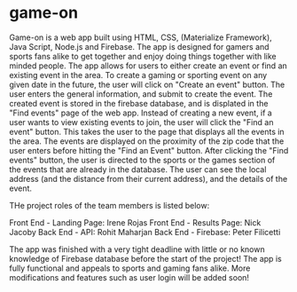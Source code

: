 # game-on

Game-on  is a web app built using HTML, CSS, (Materialize Framework), Java Script, Node.js and Firebase.  The app is designed for gamers and sports fans alike to get together and enjoy doing things together with like minded people.  The app allows for users to either create an event or find an existing event in the area.  To create a gaming or sporting event on any given date in the future, the user will click on "Create an event" button.  The user enters the general information, and submit to create the event. The created event is stored in the firebase database, and is displated in the "Find events" page of the web app.  Instead of creating a new event, if a user wants to view existing events to join, the user will click the "Find an event" button.  This takes the user to the page that displays all the events in the area.  The events are displayed on the proximity of the zip code that the user enters before hitting the "Find an Event" button.  After clicking the "Find events" button, the user is directed to the sports or the games section of the events that are already in the database.  The user can see the local address (and the distance from their current address), and the details of the event.  

THe project roles of the team members is listed below:

Front End - Landing Page: Irene Rojas
Front End - Results Page: Nick Jacoby
Back End - API: Rohit Maharjan
Back End - Firebase: Peter Filicetti 

The app was finished with a very tight deadline with little or no known knowledge of Firebase database before the start of the project!  The app is fully functional and appeals to sports and gaming fans alike.  More modifications and features such as user login will be added soon!
